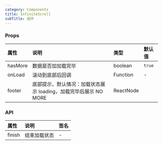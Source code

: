 ```yaml
---
category: Components
title: InfiniteScroll
subTitle: 组件
---
```


### Props

| 属性 | 说明 | 类型 | 默认值 |
| :-  | :- | :- | :- |
| hasMore | 数据是否加加载完毕 | boolean | `true` |
| onLoad | 滚动到底部后回调 | Function | - |
| footer | 底部提示，默认情况：加载状态展示 loading，加载完毕后展示 NO MORE | ReactNode |

### API

| 属性 | 说明 | 签名 |
| :-  | :- | :- |
| finish | 结束加载状态 | - |